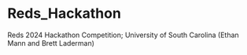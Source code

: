 # Reds_Hackathon
Reds 2024 Hackathon Competition; University of South Carolina (Ethan Mann and Brett Laderman)
